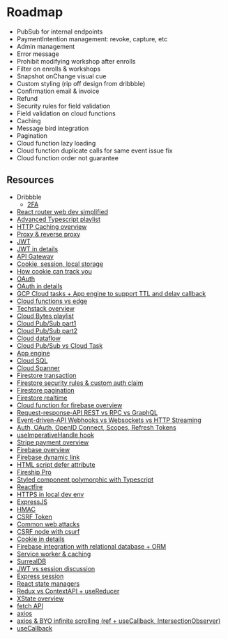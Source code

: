 # Roadmap

- PubSub for internal endpoints
- PaymentIntention management: revoke, capture, etc
- Admin management
- Error message
- Prohibit modifying workshop after enrolls
- Filter on enrolls & workshops
- Snapshot onChange visual cue
- Custom styling (rip off design from dribbble)
- Confirmation email & invoice
- Refund
- Security rules for field validation
- Field validation on cloud functions
- Caching
- Message bird integration
- Pagination
- Cloud function lazy loading
- Cloud function duplicate calls for same event issue fix
- Cloud function order not guarantee

## Resources

- Dribbble
  - [2FA](https://dribbble.com/tags/two_factor_authentication#)
- [React router web dev simplified](https://www.youtube.com/watch?v=Ul3y1LXxzdU)
- [Advanced Typescript playlist](https://www.youtube.com/watch?v=lMfGp29Ht8c&list=PLIvujZeVDLMx040-j1W4WFs1BxuTGdI_b)
- [HTTP Caching overview](https://www.youtube.com/watch?v=HiBDZgTNpXY)
- [Proxy & reverse proxy](https://www.youtube.com/watch?v=AuINJdBPf8I)
- [JWT](https://www.youtube.com/watch?v=AuINJdBPf8I)
- [JWT in details](https://www.youtube.com/watch?v=_XbXkVdoG_0)
- [API Gateway](https://www.youtube.com/watch?v=1vjOv_f9L8I)
- [Cookie, session, local storage](https://www.youtube.com/watch?v=GihQAC1I39Q)
- [How cookie can track you](https://www.youtube.com/watch?v=QWw7Wd2gUJk)
- [OAuth](https://www.youtube.com/watch?v=t4-416mg6iU)
- [OAuth in details](https://www.youtube.com/watch?v=3pZ3Nh8tgTEO)
- [GCP Cloud tasks + App engine to support TTL and delay callback](https://medium.com/firebase-developers/how-to-schedule-a-cloud-function-to-run-in-the-future-in-order-to-build-a-firestore-document-ttl-754f9bf3214a)
- [Cloud functions vs edge](https://www.youtube.com/watch?v=yOP5-3_WFus)
- [Techstack overview](https://www.youtube.com/watch?v=rFP7rUYtOOg)
- [Cloud Bytes playlist](https://www.youtube.com/watch?v=CFw4peH2UwU&list=PLIivdWyY5sqIQ4_5PwyyXZVdsXr3wYhip)
- [Cloud Pub/Sub part1](https://www.youtube.com/watch?v=cvu53CnZmGI)
- [Cloud Pub/Sub part2](https://www.youtube.com/watch?v=MjEam95VLiI)
- [Cloud dataflow](https://www.youtube.com/watch?v=XdsuDOQ9nkU&t=3s)
- [Cloud Pub/Sub vs Cloud Task](https://medium.com/google-cloud/cloud-tasks-or-pub-sub-8dcca67e2f7a)
- [App engine](https://www.youtube.com/watch?v=Xuf3J6SKVV0)
- [Cloud SQL](https://www.youtube.com/watch?v=ZMQ2n6i-7jw)
- [Cloud Spanner](https://www.youtube.com/watch?v=5bjYk6Hhd10)
- [Firestore transaction](https://youtu.be/dOVSr0OsAoU)
- [Firestore security rules & custom auth claim](https://www.youtube.com/watch?v=eW5MdE3ZcAw)
- [Firestore pagination](https://www.youtube.com/watch?v=poqTHxtDXwU)
- [Firestore realtime](https://www.youtube.com/watch?v=3aoxOtMM2rc)
- [Cloud function for firebase overview](https://www.youtube.com/watch?v=rERRuBjxJ80)
- [Request-response-API REST vs RPC vs GraphQL](https://youtu.be/hkXzsB8D_mo)
- [Event-driven-API Webhooks vs Websockets vs HTTP Streaming](https://youtu.be/6RvlKYgRFYQ)
- [Auth, OAuth, OpenID Connect, Scopes, Refresh Tokens](https://youtu.be/x6jUDfpESmA)
- [useImperativeHandle hook](https://www.youtube.com/watch?v=zpEyAOkytkU)
- [Stripe payment overview](https://www.youtube.com/watch?v=1XKRxeo9414)
- [Firebase overview](https://www.youtube.com/watch?v=iWEgpdVSZyg)
- [Firebase dynamic link](https://www.youtube.com/watch?v=LvY1JMcrPF8)
- [HTML script defer attribute](https://gist.github.com/jakub-g/385ee6b41085303a53ad92c7c8afd7a6)
- [Fireship Pro](https://fireship.io/courses/)
- [Styled component polymorphic with Typescript](https://itnext.io/react-polymorphic-components-with-typescript-f7ce72ea7af2)
- [Reactfire](https://www.npmjs.com/package/reactfire)
- [HTTPS in local dev env](https://web.dev/how-to-use-local-https/)
- [ExpressJS](https://www.youtube.com/watch?v=SccSCuHhOw0)
- [HMAC](https://www.youtube.com/watch?v=wlSG3pEiQdc)
- [CSRF Token](https://portswigger.net/web-security/csrf/tokens)
- [Common web attacks](https://www.tripwire.com/state-of-security/featured/most-common-website-security-attacks-and-how-to-protect-yourself/)
- [CSRF node with csurf](https://medium.com/dataseries/prevent-cross-site-request-forgery-in-express-apps-with-csurf-16025a980457)
- [Cookie in details](https://flaviocopes.com/cookies/#)
- [Firebase integration with relational database + ORM](https://www.youtube.com/watch?v=sSDHdWrSqLY)
- [Service worker & caching](https://www.youtube.com/watch?v=ksXwaWHCW6k)
- [SurrealDB](https://www.youtube.com/watch?v=DPQbuW9dQ7w)
- [JWT vs session discussion](https://dev.to/rdegges/please-stop-using-local-storage-1i04)
- [Express session](https://www.youtube.com/watch?v=J1qXK66k1y4)
- [React state managers](https://youtu.be/P95DuIBwnqw)
- [Redux vs ContextAPI + useReducer](https://www.quora.com/Is-React-Hooks-Context-API-better-than-React-Redux)
- [XState overview](https://www.youtube.com/watch?v=2eurRx-tR-I)
- [fetch API](https://www.youtube.com/watch?v=cuEtnrL9-H0)
- [axios](https://www.youtube.com/watch?v=qM4G1Ai2ZpE)
- [axios & BYO infinite scrolling (ref + useCallback, IntersectionObserver)](https://www.youtube.com/watch?v=NZKUirTtxcg)
- [useCallback](https://www.youtube.com/watch?v=_AyFP5s69N4)